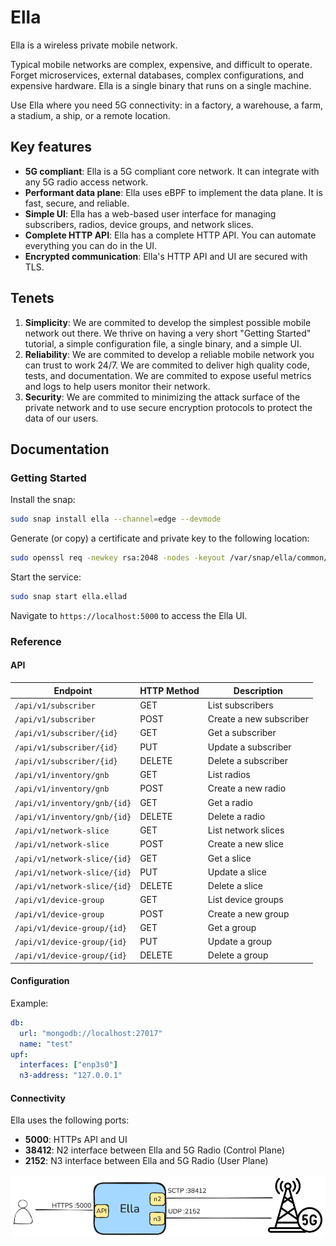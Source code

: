 # Ella

Ella is a wireless private mobile network.

Typical mobile networks are complex, expensive, and difficult to operate. Forget microservices, external databases, complex configurations, and expensive hardware. Ella is a single binary that runs on a single machine.

Use Ella where you need 5G connectivity: in a factory, a warehouse, a farm, a stadium, a ship, or a remote location.

## Key features

* **5G compliant**: Ella is a 5G compliant core network. It can integrate with any 5G radio access network.
* **Performant data plane**: Ella uses eBPF to implement the data plane. It is fast, secure, and reliable.
* **Simple UI**: Ella has a web-based user interface for managing subscribers, radios, device groups, and network slices.
* **Complete HTTP API**: Ella has a complete HTTP API. You can automate everything you can do in the UI.
* **Encrypted communication**: Ella's HTTP API and UI are secured with TLS.

## Tenets

1. **Simplicity**: We are commited to develop the simplest possible mobile network out there. We thrive on having a very short "Getting Started" tutorial, a simple configuration file, a single binary, and a simple UI.
2. **Reliability**: We are commited to develop a reliable mobile network you can trust to work 24/7. We are commited to deliver high quality code, tests, and documentation. We are commited to expose useful metrics and logs to help users monitor their network.
3. **Security**: We are commited to minimizing the attack surface of the private network and to use secure encryption protocols to protect the data of our users.

## Documentation

### Getting Started

Install the snap:

```bash
sudo snap install ella --channel=edge --devmode
```

Generate (or copy) a certificate and private key to the following location:
```bash
sudo openssl req -newkey rsa:2048 -nodes -keyout /var/snap/ella/common/key.pem -x509 -days 1 -out /var/snap/ella/common/cert.pem -subj "/CN=example.com"
```

Start the service:
```bash
sudo snap start ella.ellad
```

Navigate to `https://localhost:5000` to access the Ella UI.

### Reference

#### API

| Endpoint                     | HTTP Method | Description             |
| ---------------------------- | ----------- | ----------------------- |
| `/api/v1/subscriber`         | GET         | List subscribers        |
| `/api/v1/subscriber`         | POST        | Create a new subscriber |
| `/api/v1/subscriber/{id}`    | GET         | Get a subscriber        |
| `/api/v1/subscriber/{id}`    | PUT         | Update a subscriber     |
| `/api/v1/subscriber/{id}`    | DELETE      | Delete a subscriber     |
| `/api/v1/inventory/gnb`      | GET         | List radios             |
| `/api/v1/inventory/gnb`      | POST        | Create a new radio      |
| `/api/v1/inventory/gnb/{id}` | GET         | Get a radio             |
| `/api/v1/inventory/gnb/{id}` | DELETE      | Delete a radio          |
| `/api/v1/network-slice`      | GET         | List network slices     |
| `/api/v1/network-slice`      | POST        | Create a new slice      |
| `/api/v1/network-slice/{id}` | GET         | Get a slice             |
| `/api/v1/network-slice/{id}` | PUT         | Update a slice          |
| `/api/v1/network-slice/{id}` | DELETE      | Delete a slice          |
| `/api/v1/device-group`       | GET         | List device groups      |
| `/api/v1/device-group`       | POST        | Create a new group      |
| `/api/v1/device-group/{id}`  | GET         | Get a group             |
| `/api/v1/device-group/{id}`  | PUT         | Update a group          |
| `/api/v1/device-group/{id}`  | DELETE      | Delete a group          |


#### Configuration

Example:

```yaml
db:
  url: "mongodb://localhost:27017"
  name: "test"
upf:
  interfaces: ["enp3s0"]
  n3-address: "127.0.0.1"
```

#### Connectivity

Ella uses the following ports:
- **5000**: HTTPs API and UI
- **38412**: N2 interface between Ella and 5G Radio (Control Plane)
- **2152**: N3 interface between Ella and 5G Radio (User Plane)

![alt text](connectivity.png)
